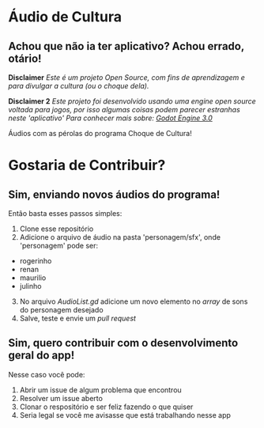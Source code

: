 # Áudio de Cultura
## Achou que não ia ter aplicativo? Achou errado, otário!

**Disclaimer**
*Este é um projeto Open Source, com fins de aprendizagem e para
divulgar a cultura (ou o choque dela).*

**Disclaimer 2**
*Este projeto foi desenvolvido usando uma engine open source voltada para jogos,
por isso algumas coisas podem parecer estranhas neste 'aplicativo'
Para conhecer mais sobre: [Godot Engine 3.0](https://godotengine.org/)*


Áudios com as pérolas do programa Choque de Cultura!

# Gostaria de Contribuir?
## Sim, enviando novos áudios do programa!

Então basta esses passos simples:

1. Clone esse repositório
2. Adicione o arquivo de áudio na pasta 'personagem/sfx', onde 'personagem' pode ser:
* rogerinho
* renan
* maurilio
* julinho
3. No arquivo *AudioList.gd* adicione um novo elemento no *array* de sons do personagem desejado
4. Salve, teste e envie um *pull request*

## Sim, quero contribuir com o desenvolvimento geral do app!

Nesse caso você pode:

1. Abrir um issue de algum problema que encontrou
2. Resolver um issue aberto
3. Clonar o respositório e ser feliz fazendo o que quiser
4. Seria legal se você me avisasse que está trabalhando nesse app